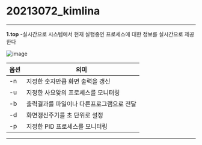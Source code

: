 # 20213072_kimlina

---

**1.top**
-실시간으로 시스템에서 현재 실행중인 프로세스에 대한  정보를 실시간으로 제공한다

![image](https://user-images.githubusercontent.com/86597790/171852433-b6554203-0caf-43fd-a3a6-58382775ccbf.png)

|옵션|의미|
|---|---|
|-n|지정한 숫자만큼 화면 출력을 갱신|
|-u|지정한 사요앚의 프로세스를 모니터링|
|-b|출력결과를 파일이나 다른프로그램으로 전달|
|-d|화면갱신주기를 초 단위로 설정|
|-p|지정한 PID 프로세스를 모니터링|


---
